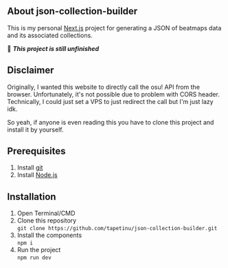## About json-collection-builder

This is my personal [Next.js](https://nextjs.org) project for generating a JSON of beatmaps data and its associated collections.

🚧 <b><i>This project is still unfinished</i></b>

## Disclaimer

Originally, I wanted this website to directly call the osu! API from the browser. Unfortunately, it's not possible due to problem with CORS header. Technically, I could just set a VPS to just redirect the call but I'm just lazy idk.

So yeah, if anyone is even reading this you have to clone this project and install it by yourself.

## Prerequisites

1. Install [git](https://git-scm.com/downloads)
2. Install [Node.js](https://nodejs.org/en/download)

## Installation

1. Open Terminal/CMD
2. Clone this repository\
   `git clone https://github.com/tapetinu/json-collection-builder.git`
3. Install the components\
   `npm i`
4. Run the project\
   `npm run dev`
